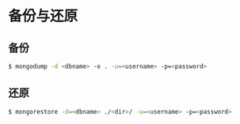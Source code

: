 # 备份与还原

## 备份

```bash
$ mongodump -d <dbname> -o . -u=<username> -p=<password>
```

## 还原

```bash
$ mongorestore -d=<dbname> ./<dir>/ -u=<username> -p=<password>
```
